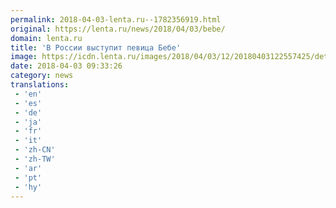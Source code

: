 ```yaml
---
permalink: 2018-04-03-lenta.ru--1782356919.html
original: https://lenta.ru/news/2018/04/03/bebe/
domain: lenta.ru
title: 'В России выступит певица Бебе'
image: https://icdn.lenta.ru/images/2018/04/03/12/20180403122557425/detail_647d20cd4307e052e974c038dfd3545d.jpg
date: 2018-04-03 09:33:26
category: news
translations: 
 - 'en'
 - 'es'
 - 'de'
 - 'ja'
 - 'fr'
 - 'it'
 - 'zh-CN'
 - 'zh-TW'
 - 'ar'
 - 'pt'
 - 'hy'
---
```


